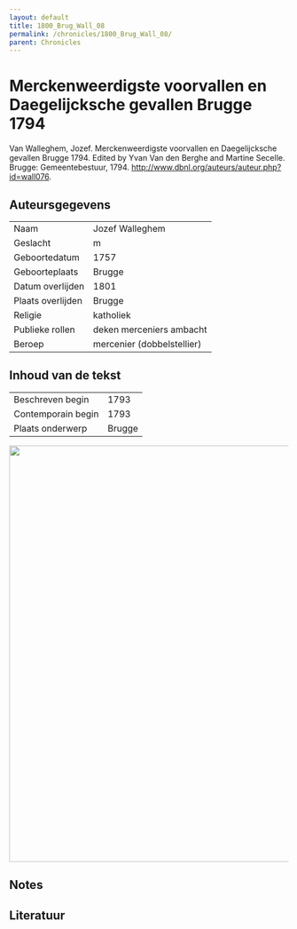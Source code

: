 ```yaml
---
layout: default
title: 1800_Brug_Wall_08
permalink: /chronicles/1800_Brug_Wall_08/
parent: Chronicles
--- 
```



# Merckenweerdigste voorvallen en Daegelijcksche gevallen Brugge 1794 

Van Walleghem, Jozef. Merckenweerdigste voorvallen en Daegelijcksche gevallen Brugge 1794. Edited by Yvan Van den Berghe and Martine Secelle. Brugge: Gemeentebestuur, 1794. http://www.dbnl.org/auteurs/auteur.php?id=wall076. 

## Auteursgegevens 

| | | 
| --------------- | --------------- | 
| Naam | Jozef Walleghem | 
| Geslacht | m | 
 | Geboortedatum | 1757 | 
| Geboorteplaats | Brugge | 
| Datum overlijden | 1801 | 
| Plaats overlijden | Brugge | 
| Religie | katholiek | 
| Publieke rollen | deken merceniers ambacht | 
| Beroep | mercenier (dobbelstellier) | 

## Inhoud van de tekst 

| | | 
| --------------- | --------------- | 
| Beschreven begin | 1793 | 
| Contemporain begin | 1793 | 
| Plaats onderwerp | Brugge | 

[<img src="..\..\barplots_chronicles\1800_Brug_Wall_08.jpg" width="750"/>](..\..\barplots_chronicles\1800_Brug_Wall_08.jpg) 

## Notes 

## Literatuur 

